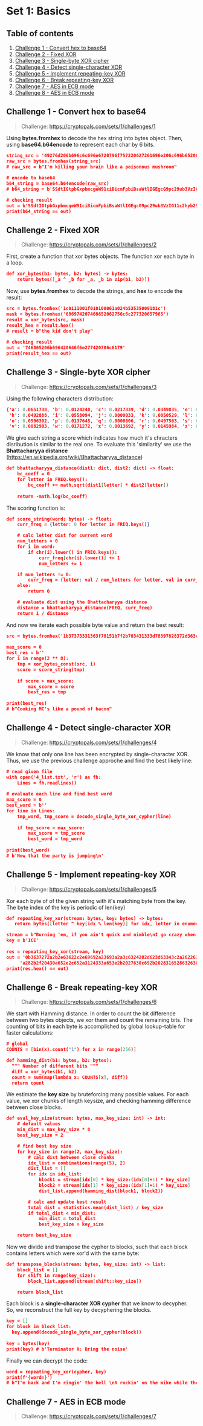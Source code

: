 # Set 1: Basics

## Table of contents
1. [Challenge 1 - Convert hex to base64](#challenge-1---convert-hex-to-base64)
2. [Challenge 2 - Fixed XOR](#challenge-2---fixed-xor)
3. [Challenge 3 - Single-byte XOR cipher](#challenge-3---single-byte-xor-cipher)
4. [Challenge 4 - Detect single-character XOR](#challenge-4---detect-single-character-xor)
5. [Challenge 5 - Implement repeating-key XOR](#challenge-5---implement-repeating-key-xor)
6. [Challenge 6 - Break repeating-key XOR](#challenge-6---break-repeating-key-xor)
7. [Challenge 7 - AES in ECB mode](#challenge-7---aes-in-ecb-mode)
8. [Challenge 8 - AES in ECB mode](#challenge-7---aes-in-ecb-mode)

##  Challenge 1 - Convert hex to base64

> Challenge: https://cryptopals.com/sets/1/challenges/1

Using **bytes.fromhex** to decode the hex string into bytes object.
Then, using **base64.b64encode** to represent each char by 6 bits.
```json
string_src = '49276d206b696c6c696e6720796f757220627261696e206c696b65206120706f69736f6e6f7573206d757368726f6f6d'  
raw_src = bytes.fromhex(string_src)  
# raw_src = b"I'm killing your brain like a poisonous mushroom"  
  
# encode to base64  
b64_string = base64.b64encode(raw_src)  
# b64_string = b'SSdtIGtpbGxpbmcgeW91ciBicmFpbiBsaWtlIGEgcG9pc29ub3VzIG11c2hyb29t'

# checking result  
out = b'SSdtIGtpbGxpbmcgeW91ciBicmFpbiBsaWtlIGEgcG9pc29ub3VzIG11c2hyb29t'  
print(b64_string == out)
```

## Challenge 2 - Fixed XOR

> Challenge: https://cryptopals.com/sets/1/challenges/2

First, create a function that xor bytes objects.
The function xor each byte in a loop.
```json
def xor_bytes(b1: bytes, b2: bytes) -> bytes:  
    return bytes([_a ^ _b for _a, _b in zip(b1, b2)])
```

Now, use **bytes.fromhex** to decode the strings, and **hex** to encode the result:
```json
src = bytes.fromhex('1c0111001f010100061a024b53535009181c')  
mask = bytes.fromhex('686974207468652062756c6c277320657965')  
result = xor_bytes(src, mask)  
result_hex = result.hex()  
# result = b"the kid don't play"  
  
# checking result  
out = '746865206b696420646f6e277420706c6179'  
print(result_hex == out)
```

## Challenge 3 - Single-byte XOR cipher

> Challenge: https://cryptopals.com/sets/1/challenges/3

Using the following characters distribution:
```json
{'a': 0.0651738, 'b': 0.0124248, 'c': 0.0217339, 'd': 0.0349835, 'e': 0.1041442, 'f': 0.0197881, 'g': 0.0158610,  
 'h': 0.0492888, 'i': 0.0558094, 'j': 0.0009033, 'k': 0.0050529, 'l': 0.0331490, 'm': 0.0202124, 'n': 0.0564513,  
 'o': 0.0596302, 'p': 0.0137645, 'q': 0.0008606, 'r': 0.0497563, 's': 0.0515760, 't': 0.0729357, 'u': 0.0225134,  
 'v': 0.0082903, 'w': 0.0171272, 'x': 0.0013692, 'y': 0.0145984, 'z': 0.0007836, ' ': 0.1918182}
```

We give each string a score which indicates how much it's chracters disribution is similar to the real one.
To evaluate this 'similarity' we use the **Bhattacharyya distance** (https://en.wikipedia.org/wiki/Bhattacharyya_distance)

```json
def bhattacharyya_distance(dist1: dict, dist2: dict) -> float:  
    bc_coeff = 0  
	for letter in FREQ.keys():  
	    bc_coeff += math.sqrt(dist1[letter] * dist2[letter])  
  
    return -math.log(bc_coeff)
```

The scoring function is:
```json
def score_string(word: bytes) -> float:  
	curr_freq = {letter: 0 for letter in FREQ.keys()}  

	# calc letter dist for current word  
	num_letters = 0  
	for i in word:  
		if chr(i).lower() in FREQ.keys():  
			curr_freq[chr(i).lower()] += 1  
			num_letters += 1  

	if num_letters != 0:  
		curr_freq = {letter: val / num_letters for letter, val in curr_freq.items()}  
	else:  
		return 0  

	# evaluate dist using the Bhattacharyya distance  
	distance = bhattacharyya_distance(FREQ, curr_freq)  
	return 1 / distance
```

And now we iterate each possible byte value  and return the best result:
```json
src = bytes.fromhex('1b37373331363f78151b7f2b783431333d78397828372d363c78373e783a393b3736')  
  
max_score = 0  
best_res = b''  
for i in range(2 ** 8):  
    tmp = xor_bytes_const(src, i)  
    score = score_string(tmp)  
  
    if score > max_score:  
        max_score = score  
        best_res = tmp  
  
print(best_res)  
# b"Cooking MC's like a pound of bacon"
```

## Challenge 4 - Detect single-character XOR

> Challenge: https://cryptopals.com/sets/1/challenges/4

We know that only one line has been encrypted by single-character XOR.
Thus, we use the previous challenge approche and find the best likely line:

```json
# read given file  
with open('4_list.txt', 'r') as fh:  
    Lines = fh.readlines()  
  
# evaluate each line and find best word  
max_score = 0  
best_word = b''  
for line in Lines:  
    tmp_word, tmp_score = decode_single_byte_xor_cypher(line)  
  
    if tmp_score > max_score:  
        max_score = tmp_score  
        best_word = tmp_word  
  
print(best_word)  
# b'Now that the party is jumping\n'
```

## Challenge 5 - Implement repeating-key XOR

> Challenge: https://cryptopals.com/sets/1/challenges/5

Xor each byte of of the given string with it's matching byte from the key. The byte index of the key is periodic of len(key)

 ```json
def repeating_key_xor(stream: bytes, key: bytes) -> bytes:  
    return bytes([letter ^ key[idx % len(key)] for idx, letter in enumerate(stream)])
```

 ```json
stream = b"Burning 'em, if you ain't quick and nimble\nI go crazy when I hear a cymbal"  
key = b'ICE'  
  
res = repeating_key_xor(stream, key)  
out = '0b3637272a2b2e63622c2e69692a23693a2a3c6324202d623d63343c2a26226324272765272' \  
      'a282b2f20430a652e2c652a3124333a653e2b2027630c692b20283165286326302e27282f'  
print(res.hex() == out)
```

## Challenge 6 - Break repeating-key XOR

> Challenge: https://cryptopals.com/sets/1/challenges/6

We start with Hamming distance. In order to count the bit difference between two bytes objects, we xor them and count the remaining bits. The counting of bits in each byte is accomplished by global lookup-table for faster calculations:
```json
# global 
COUNTS = [bin(x).count("1") for x in range(256)]

def hamming_dist(b1: bytes, b2: bytes):  
  """ Number of different bits """  
  diff = xor_bytes(b1, b2)  
  count = sum(map(lambda x: COUNTS[x], diff))  
  return count
```

We estimate the **key size** by bruteforcing many possible values. For each value, we xor chunks of length keysize, and checking hamming difference between close blocks.
```json
def eval_key_size(stream: bytes, max_key_size: int) -> int:  
	# default values  
	min_dist = max_key_size * 8  
	best_key_size = 2  

	# find best key size  
	for key_size in range(2, max_key_size):  
		# calc dist between close chunks  
		idx_list = combinations(range(5), 2)  
		dist_list = []  
		for idx in idx_list:  
			block1 = stream[idx[0] * key_size:(idx[0]+1) * key_size]  
			block2 = stream[idx[1] * key_size:(idx[1]+1) * key_size]  
			dist_list.append(hamming_dist(block1, block2))  

		# calc and update best result  
		total_dist = statistics.mean(dist_list) / key_size  
		if total_dist < min_dist:  
			min_dist = total_dist  
			best_key_size = key_size  

	return best_key_size
```

Now we divide and transpose the cypher to blocks, such that each block contains letters which were xor'd with the same byte:
```json
def transpose_blocks(stream: bytes, key_size: int) -> list:  
	block_list = []  
	for shift in range(key_size):  
		block_list.append(stream[shift::key_size])  

	return block_list
```

Each block is a **single-character XOR cypher** that we know to decypher. So, we reconstruct the full key by decyphering the blocks.
```json
key = []  
for block in block_list:  
  key.append(decode_single_byte_xor_cypher(block))  
  
key = bytes(key)  
print(key) # b'Terminator X: Bring the noise'
```

Finally we can decrypt the code:
```json
word = repeating_key_xor(cypher, key)  
print(f'{word=}') 
# b"I'm back and I'm ringin' the bell \nA rockin' on the mike while the fly girls yell \nIn ecstasy in the back of me \nWell that's my DJ Deshay cuttin' all them Z's \nHittin' hard and the girlies goin' crazy \nVanilla's on the mike, man I'm not lazy. \n\nI'm lettin' my drug kick in \nIt controls my mouth and I begin \nTo just let it flow, let my concepts go \nMy posse's to the side yellin', Go Vanilla Go! \n\nSmooth 'cause that's the way I will be \nAnd if you don't give a damn, then \nWhy you starin' at me \nSo get off 'cause I control the stage \nThere's no dissin' allowed \nI'm in my own phase \nThe girlies sa y they love me and that is ok \nAnd I can dance better than any kid n' play \n\nStage 2 -- Yea the one ya' wanna listen to \nIt's off my head so let the beat play through \nSo I can funk it up and make it sound good \n1-2-3 Yo -- Knock on some wood \nFor good luck, I like my rhymes atrocious \nSupercalafragilisticexpialidocious \nI'm an effect and that you can bet \nI can take a fly girl and make her wet. \n\nI'm like Samson -- Samson to Delilah \nThere's no denyin', You can try to hang \nBut you'll keep tryin' to get my style \nOver and over, practice makes perfect \nBut not if you're a loafer. \n\nYou'll get nowhere, no place, no time, no girls \nSoon -- Oh my God, homebody, you probably eat \nSpaghetti with a spoon! Come on and say it! \n\nVIP. Vanilla Ice yep, yep, I'm comin' hard like a rhino \nIntoxicating so you stagger like a wino \nSo punks stop trying and girl stop cryin' \nVanilla Ice is sellin' and you people are buyin' \n'Cause why the freaks are jockin' like Crazy Glue \nMovin' and groovin' trying to sing along \nAll through the ghetto groovin' this here song \nNow you're amazed by the VIP posse. \n\nSteppin' so hard like a German Nazi \nStartled by the bases hittin' ground \nThere's no trippin' on mine, I'm just gettin' down \nSparkamatic, I'm hangin' tight like a fanatic \nYou trapped me once and I thought that \nYou might have it \nSo step down and lend me your ear \n'89 in my time! You, '90 is my year. \n\nYou're weakenin' fast, YO! and I can tell it \nYour body's gettin' hot, so, so I can smell it \nSo don't be mad and don't be sad \n'Cause the lyrics belong to ICE, You can call me Dad \nYou're pitchin' a fit, so step back and endure \nLet the witch doctor, Ice, do the dance to cure \nSo come up close and don't be square \nYou wanna battle me -- Anytime, anywhere \n\nYou thought that I was weak, Boy, you're dead wrong \nSo come on, everybody and sing this song \n\nSay -- Play that funky music Say, go white boy, go white boy go \nplay that funky music Go white boy, go white boy, go \nLay down and boogie and play that funky music till you die. \n\nPlay that funky music Come on, Come on, let me hear \nPlay that funky music white boy you say it, say it \nPlay that funky music A little louder now \nPlay that funky music, white boy Come on, Come on, Come on \nPlay that funky music \n"
```

## Challenge 7 - AES in ECB mode

> Challenge: https://cryptopals.com/sets/1/challenges/7
